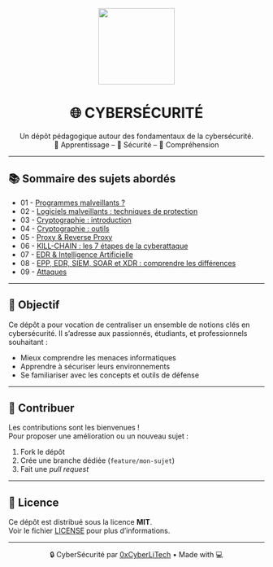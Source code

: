 <p align="center">
  <img src="https://avatars.githubusercontent.com/u/167217017?s=400&u=d983b9423c4eb8cdb9bfe8b14f505be5c894d6bc&v=4" width="150" />
</p>

<h1 align="center">🌐 CYBERSÉCURITÉ</h1>

<p align="center">
  Un dépôt pédagogique autour des fondamentaux de la cybersécurité.<br>
  📘 Apprentissage – 🔐 Sécurité – 🧠 Compréhension
</p>

---

## 📚 Sommaire des sujets abordés

- 01 - [Programmes malveillants ?](PROGRAMMES-MALVEILLANTS.md)
- 02 - [Logiciels malveillants : techniques de protection](LOGICIELS-MALVEILLANTS-techniques_de_protection.md)
- 03 - [Cryptographie : introduction](CRYPTOGRAPHIE-introduction.md)
- 04 - [Cryptographie : outils](CRYPTOGRAPHIE-outils.md)
- 05 - [Proxy & Reverse Proxy](POXY-REVERSE-Installation.md)
- 06 - [KILL-CHAIN : les 7 étapes de la cyberattaque](KILL-CHAIN-les-7-étapes-de-la-cyber.md)
- 07 - [EDR & Intelligence Artificielle](https://github.com/0xCyberLiTech/Cybersecurite/blob/main/EDR-et-IA.md)
- 08 - [EPP, EDR, SIEM, SOAR et XDR : comprendre les différences](EPP-EDR-SIEM-SOAR-et-XDR-comprendre-la-différence-entre-ces-acronymes.md)
- 09 - [Attaques](Attaques.md)

---

## 🧠 Objectif

Ce dépôt a pour vocation de centraliser un ensemble de notions clés en cybersécurité. Il s’adresse aux passionnés, étudiants, et professionnels souhaitant :

- Mieux comprendre les menaces informatiques
- Apprendre à sécuriser leurs environnements
- Se familiariser avec les concepts et outils de défense

---

## 🤝 Contribuer

Les contributions sont les bienvenues !  
Pour proposer une amélioration ou un nouveau sujet :

1. Fork le dépôt
2. Crée une branche dédiée (`feature/mon-sujet`)
3. Fait une *pull request*

---

## 📄 Licence

Ce dépôt est distribué sous la licence **MIT**.  
Voir le fichier [LICENSE](LICENSE) pour plus d’informations.

---

<p align="center">
  🔒 CyberSécurité par <a href="https://github.com/0xCyberLiTech">0xCyberLiTech</a> • Made with 💻
</p>
